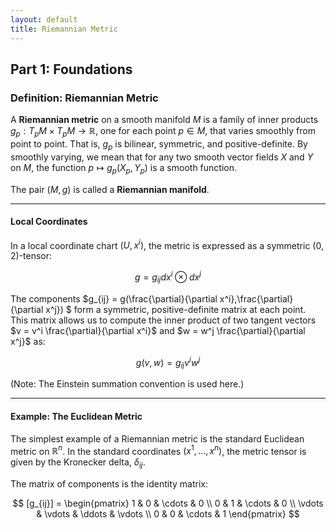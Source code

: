 ```yaml
---
layout: default
title: Riemannian Metric
---
```


## Part 1: Foundations

### Definition: Riemannian Metric

A **Riemannian metric** on a smooth manifold $M$ is a family of inner products
$g_p : T_pM \times T_pM \to \mathbb{R}$, one for each point $p \in M$, that varies smoothly from point to point. 
That is, $g_p$ is bilinear, symmetric, and positive-definite.
By smoothly varying, we mean that for any two smooth vector fields $X$ and $Y$ on $M$, the function $p \mapsto g_p(X_p, Y_p)$ is a smooth function.

The pair $(M, g)$ is called a **Riemannian manifold**.

---

#### Local Coordinates

In a local coordinate chart $(U, x^i)$, the metric is expressed as a symmetric $(0,2)$-tensor:

$$
g = g_{ij} dx^i \otimes dx^j
$$

The components $g_{ij} = g(\frac{\partial}{\partial x^i},\frac{\partial}{\partial x^j}) $ form a symmetric, positive-definite matrix at each point. This matrix allows us to compute the inner product of two tangent vectors $v = v^i \frac{\partial}{\partial x^i}$ and $w = w^j \frac{\partial}{\partial x^j}$ as:

$$
g(v, w) = g_{ij}v^i w^j
$$

(Note: The Einstein summation convention is used here.)

---

#### Example: The Euclidean Metric

The simplest example of a Riemannian metric is the standard Euclidean metric on $\mathbb{R}^n$. In the standard coordinates $(x^1, \dots, x^n)$, the metric tensor is given by the Kronecker delta, $\delta_{ij}$.

The matrix of components is the identity matrix:

$$
[g_{ij}] = 
\begin{pmatrix}
1 & 0 & \cdots & 0 \\
0 & 1 & \cdots & 0 \\
\vdots & \vdots & \ddots & \vdots \\
0 & 0 & \cdots & 1
\end{pmatrix}
$$
